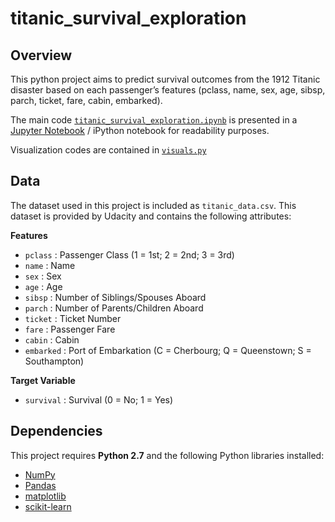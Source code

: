 # titanic_survival_exploration

## Overview

This python project aims to predict survival outcomes from the 1912 Titanic disaster based on each passenger’s features (pclass, name, sex, age, sibsp, parch, ticket, fare, cabin, embarked).

The main code [`titanic_survival_exploration.ipynb`](https://github.com/adsasmita/titanic_survival_exploration/blob/master/titanic_survival_exploration.ipynb) is presented in a [Jupyter Notebook](https://github.com/jupyter/notebook) / iPython notebook for readability purposes.

Visualization codes are contained in [`visuals.py`](https://github.com/adsasmita/titanic_survival_exploration/blob/master/visuals.py)

## Data

The dataset used in this project is included as `titanic_data.csv`. This dataset is provided by Udacity and contains the following attributes:

**Features**
- `pclass` : Passenger Class (1 = 1st; 2 = 2nd; 3 = 3rd)
- `name` : Name
- `sex` : Sex
- `age` : Age
- `sibsp` : Number of Siblings/Spouses Aboard
- `parch` : Number of Parents/Children Aboard
- `ticket` : Ticket Number
- `fare` : Passenger Fare
- `cabin` : Cabin
- `embarked` : Port of Embarkation (C = Cherbourg; Q = Queenstown; S = Southampton)

**Target Variable**
- `survival` : Survival (0 = No; 1 = Yes)

## Dependencies

This project requires **Python 2.7** and the following Python libraries installed:

- [NumPy](http://www.numpy.org/)
- [Pandas](http://pandas.pydata.org)
- [matplotlib](http://matplotlib.org/)
- [scikit-learn](http://scikit-learn.org/stable/)
